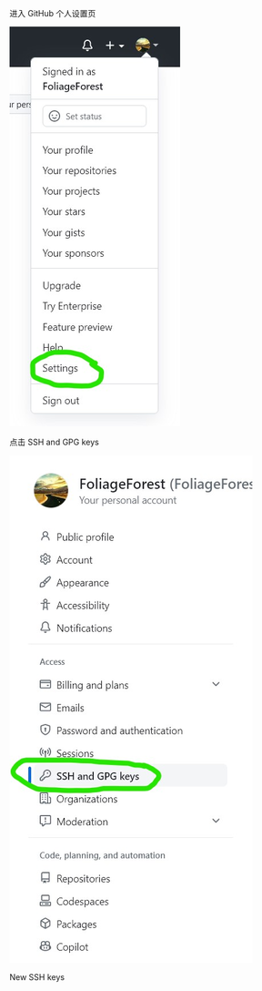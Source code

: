 进入 GitHub 个人设置页

![点击 Settings](./SSH/GitHub%20Settings.jpg)

点击 SSH and GPG keys

![](./SSH/SSH%20and%20GPG%20keys.jpg)

New SSH keys
